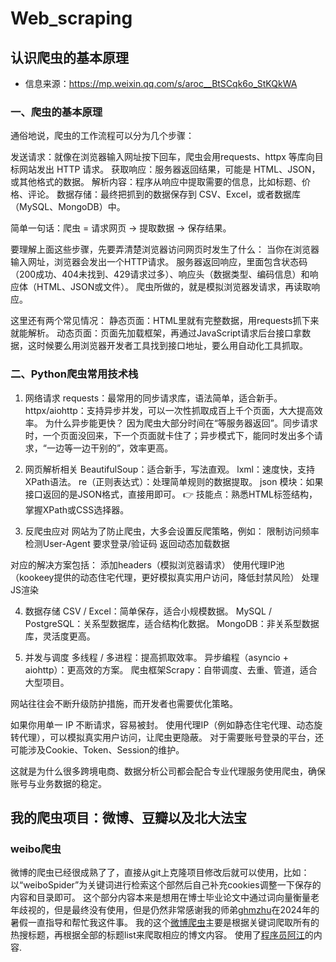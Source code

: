 # Web_scraping
## 认识爬虫的基本原理
- 信息来源：https://mp.weixin.qq.com/s/aroc__BtSCqk6o_StKQkWA
### 一、爬虫的基本原理
通俗地说，爬虫的工作流程可以分为几个步骤：

发送请求：就像在浏览器输入网址按下回车，爬虫会用requests、httpx 等库向目标网站发出 HTTP 请求。
获取响应：服务器返回结果，可能是 HTML、JSON，或其他格式的数据。
解析内容：程序从响应中提取需要的信息，比如标题、价格、评论。
数据存储：最终把抓到的数据保存到 CSV、Excel，或者数据库（MySQL、MongoDB）中。

简单一句话：爬虫 = 请求网页 → 提取数据 → 保存结果。

要理解上面这些步骤，先要弄清楚浏览器访问网页时发生了什么：
当你在浏览器输入网址，浏览器会发出一个HTTP请求。
服务器返回响应，里面包含状态码（200成功、404未找到、429请求过多）、响应头（数据类型、编码信息）和响应体（HTML、JSON或文件）。
爬虫所做的，就是模拟浏览器发请求，再读取响应。

这里还有两个常见情况：
静态页面：HTML里就有完整数据，用requests抓下来就能解析。
动态页面：页面先加载框架，再通过JavaScript请求后台接口拿数据，这时候要么用浏览器开发者工具找到接口地址，要么用自动化工具抓取。

### 二、Python爬虫常用技术栈

1. 网络请求
requests：最常用的同步请求库，语法简单，适合新手。
httpx/aiohttp：支持异步并发，可以一次性抓取成百上千个页面，大大提高效率。
为什么异步能更快？
因为爬虫大部分时间在“等服务器返回”。同步请求时，一个页面没回来，下一个页面就卡住了；异步模式下，能同时发出多个请求，“一边等一边干别的”，效率更高。

2. 网页解析相关
BeautifulSoup：适合新手，写法直观。
lxml：速度快，支持XPath语法。
re（正则表达式）：处理简单规则的数据提取。
json 模块：如果接口返回的是JSON格式，直接用即可。
👉 技能点：熟悉HTML标签结构，掌握XPath或CSS选择器。

3. 反爬虫应对
网站为了防止爬虫，大多会设置反爬策略，例如：
限制访问频率
检测User-Agent
要求登录/验证码
返回动态加载数据

对应的解决方案包括：
添加headers（模拟浏览器请求）
使用代理IP池（kookeey提供的动态住宅代理，更好模拟真实用户访问，降低封禁风险）
处理JS渲染

4. 数据存储
CSV / Excel：简单保存，适合小规模数据。
MySQL / PostgreSQL：关系型数据库，适合结构化数据。
MongoDB：非关系型数据库，灵活度更高。

5. 并发与调度
多线程 / 多进程：提高抓取效率。
异步编程（asyncio + aiohttp）：更高效的方案。
爬虫框架Scrapy：自带调度、去重、管道，适合大型项目。

网站往往会不断升级防护措施，而开发者也需要优化策略。

如果你用单一 IP 不断请求，容易被封。
使用代理IP（例如静态住宅代理、动态旋转代理），可以模拟真实用户访问，让爬虫更隐蔽。
对于需要账号登录的平台，还可能涉及Cookie、Token、Session的维护。

这就是为什么很多跨境电商、数据分析公司都会配合专业代理服务使用爬虫，确保账号与业务数据的稳定。

## 我的爬虫项目：微博、豆瓣以及北大法宝
### weibo爬虫
微博的爬虫已经很成熟了了，直接从git上克隆项目修改后就可以使用，比如：以“weiboSpider”为关键词进行检索这个部然后自己补充cookies调整一下保存的内容和目录即可。
这个部分内容本来是想用在博士毕业论文中通过词向量衡量老年歧视的，但是最终没有使用，但是仍然非常感谢我的师弟[ghmzhu](https://ghmzhu.github.io/)在2024年的暑假一直指导和帮忙我这件事。
我的这个[微博爬虫](https://github.com/Lingjun-Liu/Web_scraping/weibo-search-master2)主要是根据关键词爬取所有的热搜标题，再根据全部的标题list来爬取相应的博文内容。
使用了[程序员阿江](https://github.com/NanmiCoder/CrawlerTutorial)的内容.

